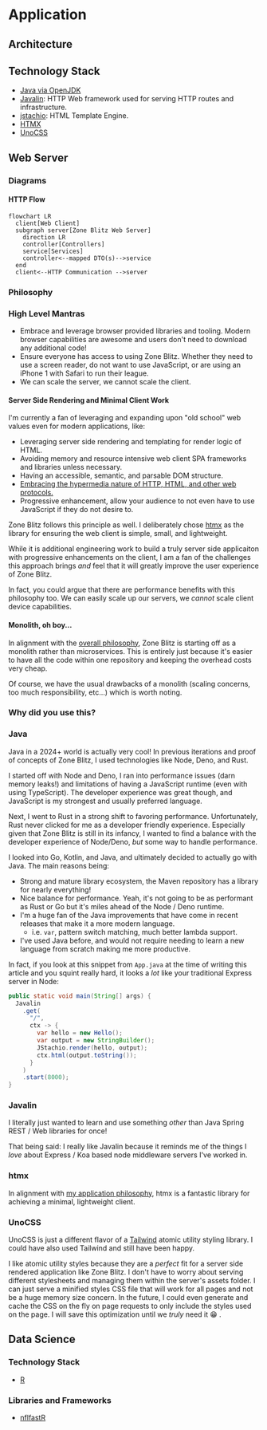 # Application

## Architecture

## Technology Stack

- [Java via OpenJDK](https://openjdk.org/)
- [Javalin](https://javalin.io/): HTTP Web framework used for serving HTTP routes and infrastructure.
- [jstachio](https://github.com/jstachio/jstachio): HTML Template Engine.
- [HTMX](https://htmx.org/)
- [UnoCSS](https://unocss.dev/)

## Web Server

### Diagrams

#### HTTP Flow

```mermaid
flowchart LR
  client[Web Client]
  subgraph server[Zone Blitz Web Server]
    direction LR
    controller[Controllers]
    service[Services]
    controller<--mapped DTO(s)-->service
  end
  client<--HTTP Communication -->server
```

### Philosophy

### High Level Mantras

- Embrace and leverage browser provided libraries and tooling. Modern browser capabilities are awesome and users don't need to download any additional code!
- Ensure everyone has access to using Zone Blitz. Whether they need to use a screen reader, do not want to use JavaScript, or are using an iPhone 1 with Safari to run their league.
- We can scale the server, we cannot scale the client.

#### Server Side Rendering and Minimal Client Work

I'm currently a fan of leveraging and expanding upon "old school" web values even for modern applications, like:

- Leveraging server side rendering and templating for render logic of HTML.
- Avoiding memory and resource intensive web client SPA frameworks and libraries unless necessary.
- Having an accessible, semantic, and parsable DOM structure.
- [Embracing the hypermedia nature of HTTP, HTML, and other web protocols.](https://htmx.org/essays/hateoas/)
- Progressive enhancement, allow your audience to not even have to use JavaScript if they do not desire to.

Zone Blitz follows this principle as well. I deliberately chose [htmx](https://htmx.org/) as the library for ensuring
the web client is simple, small, and lightweight.

While it is additional engineering work to build a truly server side applicaiton with progressive enhancements on the client,
I am a fan of the challenges this approach brings _and_ feel that it will greatly improve the user experience of Zone Blitz.

In fact, you could argue that there are performance benefits with this philosophy too. We can easily scale up our servers, we
_cannot_ scale client device capabilities.

#### Monolith, oh boy...

In alignment with the [overall philosophy](./architecture.md#philosophy), Zone Blitz is starting off as a monolith rather than microservices. This
is entirely just because it's easier to have all the code within one repository and keeping the overhead costs
very cheap.

Of course, we have the usual drawbacks of a monolith (scaling concerns, too much responsibility, etc...) which is worth noting.

### Why did you use this?

### Java

Java in a 2024+ world is actually very cool! In previous iterations and proof of concepts of Zone Blitz, I used
technologies like Node, Deno, and Rust.

I started off with Node and Deno, I ran into performance issues (darn memory leaks!) and limitations of having
a JavaScript runtime (even with using TypeScript). The developer experience was great though, and JavaScript
is my strongest and usually preferred language.

Next, I went to Rust in a strong shift to favoring performance. Unfortunately, Rust never clicked for me as a
developer friendly experience. Especially given that Zone Blitz is still in its infancy, I wanted to find a balance
with the developer experience of Node/Deno, _but_ some way to handle performance.

I looked into Go, Kotlin, and Java, and ultimately decided to actually go with Java. The main reasons being:

- Strong and mature library ecosystem, the Maven repository has a library for nearly everything!
- Nice balance for performance. Yeah, it's not going to be as performant as Rust or Go but it's miles ahead of the Node / Deno runtime.
- I'm a huge fan of the Java improvements that have come in recent releases that make it a more modern language.
  - i.e. `var`, pattern switch matching, much better lambda support.
- I've used Java before, and would not require needing to learn a new language from scratch making me more productive.

In fact, if you look at this snippet from `App.java` at the time of writing this article and you squint really hard, it looks
a _lot_ like your traditional Express server in Node:

```java
public static void main(String[] args) {
  Javalin
    .get(
      "/",
      ctx -> {
        var hello = new Hello();
        var output = new StringBuilder();
        JStachio.render(hello, output);
        ctx.html(output.toString());
      }
    )
    .start(8000);
}

```

### Javalin

I literally just wanted to learn and use something _other_ than Java Spring REST / Web libraries for once!

That being said: I really like Javalin because it reminds me of the things I _love_ about Express / Koa based node middleware servers I've worked in.

### htmx

In alignment with [my application philosophy](#philosophy), htmx is a fantastic library for achieving a minimal, lightweight client.

### UnoCSS

UnoCSS is just a different flavor of a [Tailwind](https://tailwindcss.com/) atomic utility styling library. I could have also used Tailwind and still have been happy.

I like atomic utility styles because they are a _perfect_ fit for a server side rendered application like Zone Blitz. I don't have to worry about serving different stylesheets
and managing them within the server's assets folder. I can just serve a minified styles CSS file that will work for all pages and not be a huge memory size concern. In the future,
I could even generate and cache the CSS on the fly on page requests to only include the styles used on the page. I will save this optimization until we _truly_ need it 😁 .

## Data Science

### Technology Stack

- [R](https://www.r-project.org/about.html)

### Libraries and Frameworks

- [nflfastR](https://www.nflfastr.com/)
